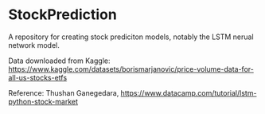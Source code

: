# StockPrediction
A repository for creating stock prediciton models, notably the LSTM nerual network model. 

Data downloaded from Kaggle: https://www.kaggle.com/datasets/borismarjanovic/price-volume-data-for-all-us-stocks-etfs

Reference: 
Thushan Ganegedara, https://www.datacamp.com/tutorial/lstm-python-stock-market
